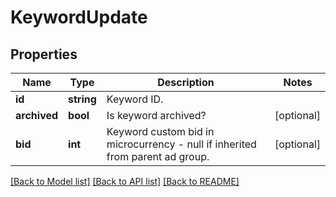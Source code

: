# KeywordUpdate

## Properties
Name | Type | Description | Notes
------------ | ------------- | ------------- | -------------
**id** | **string** | Keyword ID. | 
**archived** | **bool** | Is keyword archived? | [optional] 
**bid** | **int** | Keyword custom bid in microcurrency - null if inherited from parent ad group. | [optional] 

[[Back to Model list]](../README.md#documentation-for-models) [[Back to API list]](../README.md#documentation-for-api-endpoints) [[Back to README]](../README.md)


